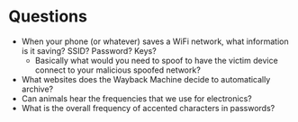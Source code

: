 # Questions

- When your phone (or whatever) saves a WiFi network, what information is it saving? SSID? Password? Keys?
  - Basically what would you need to spoof to have the victim device connect to your malicious spoofed network?
- What websites does the Wayback Machine decide to automatically archive?
- Can animals hear the frequencies that we use for electronics?
- What is the overall frequency of accented characters in passwords?
